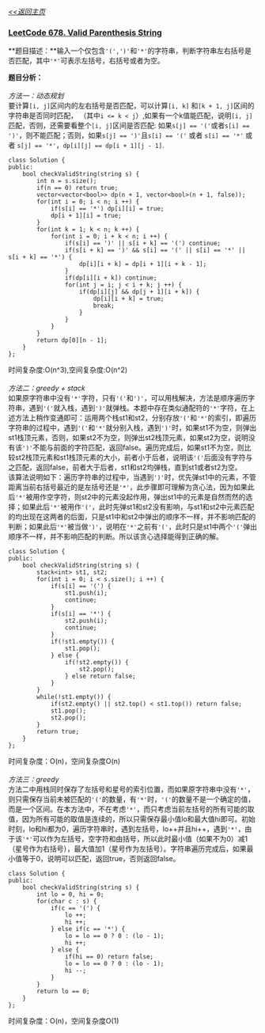 [*<<返回主页*](/index.md)
### [LeetCode 678. Valid Parenthesis String](https://leetcode.com/problems/valid-parenthesis-string/description/)

**题目描述：**输入一个仅包含```'(',')'```和```'*'```的字符串，判断字符串左右括号是否匹配，其中```'*'```可表示左括号，右括号或者为空。

**题目分析：**</br></br>
_方法一：动态规划_</br>
要计算```[i, j]```区间内的左右括号是否匹配，可以计算```[i, k]``` 和```[k + 1, j]```区间的字符串是否同时匹配，
（其中```i <= k < j```）,如果有一个k值能匹配，说明```[i, j]```匹配，否则，还需要看整个```[i, j]```区间是否匹配:
如果```s[j] == '('```或者```s[i] == ')'```，则不能匹配；否则，如果```s[j] == ')'```且```s[i] == '('``` 
或者 ```s[i] == '*'``` 或者 ```s[j] == '*'```，```dp[i][j] == dp[i + 1][j - 1]```.

```
class Solution {
public:
    bool checkValidString(string s) {
        int n = s.size();
        if(n == 0) return true;
        vector<vector<bool>> dp(n + 1, vector<bool>(n + 1, false));
        for(int i = 0; i < n; i ++) {
            if(s[i] == '*') dp[i][i] = true;
            dp[i + 1][i] = true;
        }
        for(int k = 1; k < n; k ++) {
            for(int i = 0; i + k < n; i ++) {
                if(s[i] == ')' || s[i + k] == '(') continue;
                if(s[i + k] == ')' && s[i] == '(' || s[i] == '*' || s[i + k] == '*') {
                    dp[i][i + k] = dp[i + 1][i + k - 1];
                }
                if(dp[i][i + k]) continue;
                for(int j = i; j < i + k; j ++) {
                    if(dp[i][j] && dp[j + 1][i + k]) {
                        dp[i][i + k] = true;
                        break;
                    }
                }
            }
        }
        return dp[0][n - 1];
    }
};
```
时间复杂度:O(n^3),空间复杂度:O(n^2)</br></br>
_方法二：greedy + stack_</br>
如果原字符串中没有```'*'```字符，只有```'('```和```')'```，可以用栈解决，方法是顺序遍历字符串，遇到```'('```就入栈，遇到```')'```就弹栈。本题中存在类似通配符的```'*'```字符，在上述方法上稍作变通即可：运用两个栈st1和st2，分别存放```'('```和```'*'```的索引，即遍历字符串的过程中，遇到```'('```和```'*'```就分别入栈，遇到```')'```时，如果st1不为空，则弹出st1栈顶元素，否则，如果st2不为空，则弹出st2栈顶元素，如果st2为空，说明没有该```')'```不能与前面的字符匹配，返回false。遍历完成后，如果st1不为空，则比较st2栈顶元素和st1栈顶元素的大小，前者小于后者，说明该```'('```后面没有字符与之匹配，返回false，前者大于后者，st1和st2均弹栈，直到st1或者st2为空。</br>
该算法说明如下：遍历字符串的过程中，当遇到```')'```时，优先弹st1中的元素，不管距离当前右括号最近的是左括号还是```'*'```，此步骤即可理解为贪心法，因为如果此后```'*'```被用作空字符，则st2中的元素没起作用，弹出st1中的元素是自然而然的选择；如果此后```'*'```被用作```'('```，此时先弹st1和st2没有影响，与st1和st2中元素匹配的均出现在这两者的后面，只是st1中和st2中弹出的顺序不一样，并不影响匹配的判断；如果此后```'*'```被当做```')'```，说明在```'*'```之前有```'('```，此时只是st1中两个```'('```弹出顺序不一样，并不影响匹配的判断。所以该贪心选择能得到正确的解。
```
class Solution {
public:
    bool checkValidString(string s) {
        stack<int> st1, st2;
        for(int i = 0; i < s.size(); i ++) {
            if(s[i] == '(') {
                st1.push(i);
                continue;
            }
            if(s[i] == '*') {
                st2.push(i);
                continue;
            }
            if(!st1.empty()) {
                st1.pop();
            } else {
                if(!st2.empty()) {
                    st2.pop();
                } else return false;
            }
        }
        while(!st1.empty()) {
            if(st2.empty() || st2.top() < st1.top()) return false;
            st1.pop();
            st2.pop();
        }
        return true;
    }
};
```
时间复杂度：O(n)，空间复杂度O(n)</br></br>
_方法三：greedy_</br>
方法二中用栈同时保存了左括号和星号的索引位置，而如果原字符串中没有```'*'```，则只需保存当前未被匹配的```'('```的数量，有```'*'```时，```'('```的数量不是一个确定的值，而是一个区间。在本方法中，不在考虑```'*'```，而只考虑当前左括号的所有可能的取值，因为所有可能的取值是连续的，所以只需保存最小值lo和最大值hi即可。初始时刻，lo和hi都为0，遍历字符串时，遇到左括号，lo++并且hi++，遇到```'*'```，由于该```'*'```可以作为左括号，空字符和由括号，所以此时最小值（如果不为0）减1（星号作为右括号），最大值加1（星号作为左括号）。字符串遍历完成后，如果最小值等于0，说明可以匹配，返回true，否则返回false。
```
class Solution {
public:
    bool checkValidString(string s) {
        int lo = 0, hi = 0;
        for(char c : s) {
            if(c == '(') {
                lo ++;
                hi ++;
            } else if(c == '*') {
                lo = lo == 0 ? 0 : (lo - 1);
                hi ++;
            } else {
                if(hi == 0) return false;
                lo = lo == 0 ? 0 : (lo - 1);
                hi --;
            }
        }
        return lo == 0;
    }
};
```
时间复杂度：O(n)，空间复杂度O(1)

